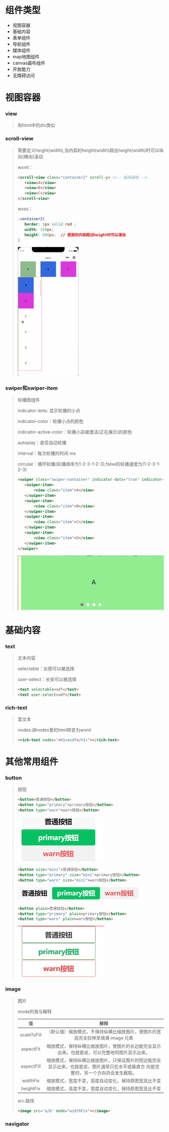 # 组件类型

* 视图容器
* 基础内容
* 表单组件
* 导航组件
* 媒体组件
* map地图组件
* canvas画布组件
* 开放能力
* 无障碍访问

# 视图容器

### view

>和html中的div类似

### scroll-view

>需要定义height(width),当内容的height(width)超出height(width)时可以纵向(横向)滚动
>
>wxml：
>
>```html
><scroll-view class="container2" scroll-y> <!-- 纵向滚动 -->
>    <view>A</view>
>    <view>B</view>
>    <view>C</view>
></scroll-view>
>```
>
>wxss：
>
>```css
>.container2{
>    border: 1px solid red ;
>    width: 150px;
>    height: 600px;  // 里面的内容超过height时可以滚动
>}
>```
>
>
>
><img src="%E7%BB%84%E4%BB%B6.assets/1-16489954588051.gif" alt="1" style="zoom:40%;" />

### swiper和swiper-item

>轮播图组件
>
>indicator-dots: 显示轮播的小点
>
>indicator-color：轮播小点的颜色
>
>indicator-active-color：轮播小店被激活(正在展示)的颜色
>
>autoplay：是否自动轮播
>
>interval：每次轮播的时间 ms
>
>circular：循环轮播(轮播顺序为1-2-3-1-2-3),false的轮播速度为(1-2-3-1-2-3)
>
>```html
><swiper class="swiper-container" indicator-dots="true" indicator-color="white" indicator-active-color="gray" autoplay="true" interval="1000" circular="true">
>    <swiper-item>
>        <view class="item">A</view>
>    </swiper-item>
>    <swiper-item>
>        <view class="item">B</view>
>    </swiper-item>
>    <swiper-item>
>        <view class="item">C</view>
>    </swiper-item>
>    <swiper-item>
>        <view class="item">D</view>
>    </swiper-item>
></swiper>
>```
>
>![轮播](%E7%BB%84%E4%BB%B6.assets/%E8%BD%AE%E6%92%AD.gif)

# 基础内容

### text

>文本内容
>
>selectable：长按可以被选择
>
>user-select：长安可以被选择
>
>```html
><text selectable>adf</text>
><text user-select>adf</text>
>```

### rich-text

>富文本
>
>nodes:讲nodes里的html转变为wxml
>
>```html
><rich-text nodes="<h1>asdf</h1>"></rich-text>
>```

# 其他常用组件

### button

>按钮
>
>```HTML
><button>普通按钮</button>
><button type="primary">primary按钮</button>
><button type="warn">warn按钮</button>
>```
>
>![image-20220403223804297](%E7%BB%84%E4%BB%B6.assets/image-20220403223804297.png)
>
>```html
><button size="mini">普通按钮</button>
><button type="primary" size="mini">primary按钮</button>
><button type="warn" size="mini">warn按钮</button>
>```
>
>![image-20220403223857234](%E7%BB%84%E4%BB%B6.assets/image-20220403223857234.png)
>
>```html
><button plain>普通按钮</button>
><button type="primary" plain>primary按钮</button>
><button type="warn" plain>warn按钮</button>
>```
>
>![image-20220403223931247](%E7%BB%84%E4%BB%B6.assets/image-20220403223931247.png)



### image

>图片
>
>mode的值与解释
>
>|     值      |                             解释                             |
>| :---------: | :----------------------------------------------------------: |
>| scaleToFill | （默认值）缩放模式，不保持纵横比缩放图片，使图片的宽高完全拉伸至填满 image 元素 |
>|  aspectFit  | 缩放模式，保持纵横比缩放图片，使图片的长边能完全显示出来。也就是说，可以完整地将图片显示出来。 |
>| aspectFill  | 缩放模式，保持纵横比缩放图片，只保证图片的短边能完全显示出来。也就是说，图片通常只在水平或垂直方 向是完整的，另一个方向将会发生截取。 |
>|  widthFix   |     缩放模式，宽度不变，高度自动变化，保持原图宽高比不变     |
>|  heightFix  |     缩放模式，高度不变，宽度自动变化，保持原图宽高比不变     |
>
>src:路径
>
>```html
><image src="a/b" mode="widthFix"></image>
>```



### navigator

